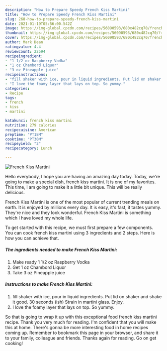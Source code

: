 ```yaml
---
description: "How to Prepare Speedy French Kiss Martini"
title: "How to Prepare Speedy French Kiss Martini"
slug: 268-how-to-prepare-speedy-french-kiss-martini
date: 2021-01-19T05:56:00.542Z
image: https://img-global.cpcdn.com/recipes/56090593/680x482cq70/french-kiss-martini-recipe-main-photo.jpg
thumbnail: https://img-global.cpcdn.com/recipes/56090593/680x482cq70/french-kiss-martini-recipe-main-photo.jpg
cover: https://img-global.cpcdn.com/recipes/56090593/680x482cq70/french-kiss-martini-recipe-main-photo.jpg
author: Mark Dean
ratingvalue: 4.4
reviewcount: 22594
recipeingredient:
- "1 1/2 oz Raspberry Vodka"
- "1 oz Chambord Liquor"
- "3 oz Pineapple juice"
recipeinstructions:
- "fill shaker with ice, pour in liquid ingredients. Put lid on shaker and shake it good. 30 seconds (ish) Strain in martini glass. Enjoy."
- "I love the foamy layer that lays on top. So yummy."
categories:
- Recipe
tags:
- french
- kiss
- martini

katakunci: french kiss martini 
nutrition: 279 calories
recipecuisine: American
preptime: "PT18M"
cooktime: "PT30M"
recipeyield: "2"
recipecategory: Lunch

---
```



![French Kiss Martini](https://img-global.cpcdn.com/recipes/56090593/680x482cq70/french-kiss-martini-recipe-main-photo.jpg)

Hello everybody, I hope you are having an amazing day today. Today, we're going to make a special dish, french kiss martini. It is one of my favorites. This time, I am going to make it a little bit unique. This will be really delicious.



French Kiss Martini is one of the most popular of current trending meals on earth. It is enjoyed by millions every day. It is easy, it's fast, it tastes yummy. They're nice and they look wonderful. French Kiss Martini is something which I have loved my whole life.


To get started with this recipe, we must first prepare a few components. You can cook french kiss martini using 3 ingredients and 2 steps. Here is how you can achieve that.

<!--inarticleads1-->

##### The ingredients needed to make French Kiss Martini:

1. Make ready 1 1/2 oz Raspberry Vodka
1. Get 1 oz Chambord Liquor
1. Take 3 oz Pineapple juice




<!--inarticleads2-->

##### Instructions to make French Kiss Martini:

1. fill shaker with ice, pour in liquid ingredients. Put lid on shaker and shake it good. 30 seconds (ish) Strain in martini glass. Enjoy.
1. I love the foamy layer that lays on top. So yummy.




So that is going to wrap it up with this exceptional food french kiss martini recipe. Thank you very much for reading. I'm confident that you will make this at home. There's gonna be more interesting food in home recipes coming up. Remember to bookmark this page in your browser, and share it to your family, colleague and friends. Thanks again for reading. Go on get cooking!
